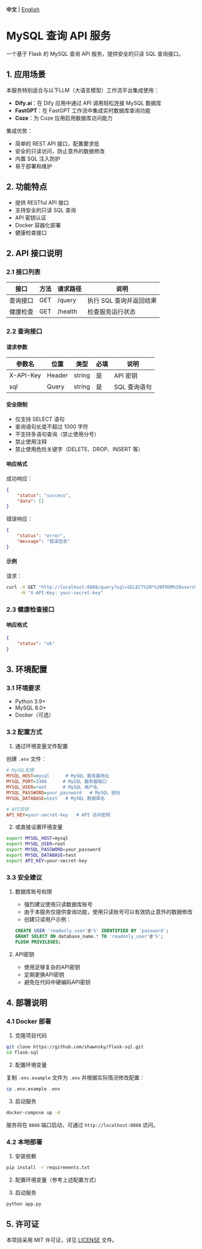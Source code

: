 **中文** | [English](README.md)

# MySQL 查询 API 服务

一个基于 Flask 的 MySQL 查询 API 服务，提供安全的只读 SQL 查询接口。

## 1. 应用场景

本服务特别适合与以下LLM（大语言模型）工作流平台集成使用：

- **Dify.ai**：在 Dify 应用中通过 API 调用轻松连接 MySQL 数据库
- **FastGPT**：在 FastGPT 工作流中集成实时数据库查询功能
- **Coze**：为 Coze 应用启用数据库访问能力

集成优势：
- 简单的 REST API 接口，配置要求低
- 安全的只读访问，防止意外的数据修改
- 内置 SQL 注入防护
- 易于部署和维护

## 2. 功能特点

- 提供 RESTful API 接口
- 支持安全的只读 SQL 查询
- API 密钥认证
- Docker 容器化部署
- 健康检查接口

## 2. API 接口说明

### 2.1 接口列表

| 接口 | 方法 | 请求路径 | 说明 |
|------|------|----------|------|
| 查询接口 | GET | /query | 执行 SQL 查询并返回结果 |
| 健康检查 | GET | /health | 检查服务运行状态 |

### 2.2 查询接口

#### 请求参数

| 参数名 | 位置 | 类型 | 必填 | 说明 |
|--------|------|------|------|------|
| X-API-Key | Header | string | 是 | API 密钥 |
| sql | Query | string | 是 | SQL 查询语句 |

#### 安全限制

- 仅支持 SELECT 语句
- 查询语句长度不超过 1000 字符
- 不支持多语句查询（禁止使用分号）
- 禁止使用注释
- 禁止使用危险关键字（DELETE、DROP、INSERT 等）

#### 响应格式

成功响应：
```json
{
    "status": "success",
    "data": []
}
```

错误响应：
```json
{
    "status": "error",
    "message": "错误信息"
}
```

#### 示例

请求：
```bash
curl -X GET "http://localhost:8888/query?sql=SELECT%20*%20FROM%20users%20LIMIT%205" \
     -H "X-API-Key: your-secret-key"
```

### 2.3 健康检查接口

#### 响应格式

```json
{
    "status": "ok"
}
```

## 3. 环境配置

### 3.1 环境要求

- Python 3.9+
- MySQL 8.0+
- Docker（可选）

### 3.2 配置方式

1. 通过环境变量文件配置

创建 `.env` 文件：

```ini
# MySQL配置
MYSQL_HOST=mysql      # MySQL 服务器地址
MYSQL_PORT=3306      # MySQL 服务器端口
MYSQL_USER=root      # MySQL 用户名
MYSQL_PASSWORD=your_password   # MySQL 密码
MYSQL_DATABASE=test   # MySQL 数据库名

# API密钥
API_KEY=your-secret-key   # API 访问密钥
```

2. 或直接设置环境变量

```bash
export MYSQL_HOST=mysql
export MYSQL_USER=root
export MYSQL_PASSWORD=your_password
export MYSQL_DATABASE=test
export API_KEY=your-secret-key
```

### 3.3 安全建议

1. 数据库账号权限
   - 强烈建议使用只读数据库账号
   - 由于本服务仅提供查询功能，使用只读账号可以有效防止意外的数据修改
   - 创建只读用户示例：
   ```sql
   CREATE USER 'readonly_user'@'%' IDENTIFIED BY 'password';
   GRANT SELECT ON database_name.* TO 'readonly_user'@'%';
   FLUSH PRIVILEGES;
   ```

2. API密钥
   - 使用足够复杂的API密钥
   - 定期更换API密钥
   - 避免在代码中硬编码API密钥

## 4. 部署说明

### 4.1 Docker 部署

1. 克隆项目代码

```bash
git clone https://github.com/shawnsky/flask-sql.git
cd flask-sql
```

2. 配置环境变量

复制 `.env.example` 文件为 `.env` 并根据实际情况修改配置：

```bash
cp .env.example .env
```

3. 启动服务

```bash
docker-compose up -d
```

服务将在 `8888` 端口启动，可通过 `http://localhost:8888` 访问。

### 4.2 本地部署

1. 安装依赖

```bash
pip install -r requirements.txt
```

2. 配置环境变量（参考上述配置方式）

3. 启动服务

```bash
python app.py
```

## 5. 许可证

本项目采用 MIT 许可证，详见 [LICENSE](LICENSE) 文件。

